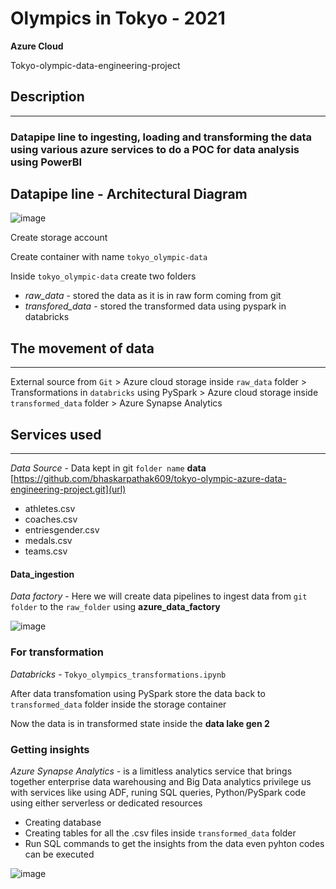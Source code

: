 # Olympics in Tokyo - 2021 
**Azure Cloud**

Tokyo-olympic-data-engineering-project

## Description
***
### Datapipe line to ingesting, loading and transforming the data using various azure services to do a POC for data analysis using PowerBI

## Datapipe line - Architectural Diagram 

![image](https://github.com/bhaskarpathak609/tokyo-olympic-azure-data-engineering-project/assets/110766706/a5061333-8036-42a3-843b-0d1ca7136053)

Create storage account

Create container with name ```tokyo_olympic-data```

Inside ```tokyo_olympic-data``` create two folders

+ _raw_data_ - stored the data as it is in raw form coming from git
+ _transfored_data_ - stored the transformed data using pyspark in databricks

## The movement of data
***
External source from ```Git``` > Azure cloud storage inside ```raw_data``` folder > Transformations in ```databricks``` using PySpark > Azure cloud storage inside ```transformed_data``` folder > Azure Synapse Analytics

## Services used
***
_Data Source_ - Data kept in git ```folder name``` **data** [https://github.com/bhaskarpathak609/tokyo-olympic-azure-data-engineering-project.git](url)
+ athletes.csv
+ coaches.csv
+ entriesgender.csv
+ medals.csv
+ teams.csv

#### Data_ingestion  
_Data factory_ - Here we will create data pipelines to ingest data from ```git folder``` to the ```raw_folder``` using **azure_data_factory**

![image](https://github.com/bhaskarpathak609/tokyo-olympic-azure-data-engineering-project/assets/110766706/944ff087-652b-4bbc-834b-a0ebf9e3f64a)

### For transformation 
_Databricks_ - ```Tokyo_olympics_transformations.ipynb```

After data transfomation using PySpark store the data back to ```transformed_data``` folder inside the storage container

Now the data is in transformed state inside the **data lake gen 2**

### Getting insights 
_Azure Synapse Analytics_ - is a limitless analytics service that brings together enterprise data warehousing and Big Data analytics privilege us with services like using ADF, runing SQL queries, Python/PySpark code using either serverless or dedicated resources
+ Creating database
+ Creating tables for all the .csv files inside ```transformed_data``` folder
+ Run SQL commands to get the insights from the data even pyhton codes can be executed

![image](https://github.com/bhaskarpathak609/tokyo-olympic-azure-data-engineering-project/assets/110766706/baa64323-bed2-4530-b68a-fb13ad1be31e)


